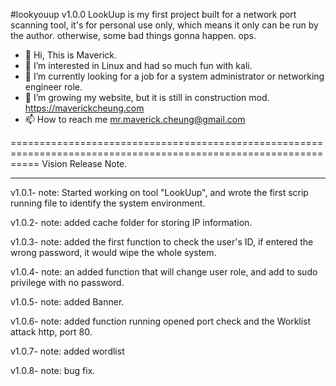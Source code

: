 
#lookyouup v1.0.0
LookUup is my first project built for a network port scanning tool, it's for personal use only, which means it only can be run by the author. otherwise, some bad things gonna happen. ops. 

- 👋 Hi, This is Maverick.
- 💞️ I’m interested in Linux and had so much fun with kali.
- 👀 I’m currently looking for a job for a system administrator or networking engineer role.
- 🌱 I’m growing my website, but it is still in construction mod. https://maverickcheung.com
- 📫 How to reach me mr.maverick.cheung@gmail.com

<!---
maxcheung89/maxcheung89 is a ✨ special ✨ repository because its `README.md` (this file) appears on your GitHub profile.
You can click the Preview link to take a look at your changes.
--->

=================================================================================================================
Vision Release Note.

---

v1.0.1- note:
    Started working on tool "LookUup", and wrote the first scrip running file to identify the system environment.

v1.0.2- note:
    added cache folder for storing IP information.

v1.0.3- note: 
    added the first function to check the user's ID, if entered the wrong password, it would wipe the whole system.

v1.0.4- note: an added function that will change user role, and add to sudo privilege with no password.

v1.0.5- note:
    added Banner.

v1.0.6- note:
    added function running opened port check and the Worklist attack http, port 80.

v1.0.7- note:
    added wordlist

v1.0.8- note:
    bug fix.